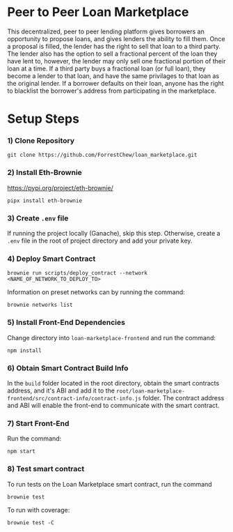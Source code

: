 # Peer to Peer Loan Marketplace
This decentralized, peer to peer lending platform gives borrowers an opportunity to propose loans, and gives lenders the ability to fill them. Once a proposal is filled, the lender has the right to sell that loan to a third party. The lender also has the option to sell a fractional percent of the loan they have lent to, however, the lender may only sell one fractional portion of their loan at a time. If a third party buys a fractional loan (or full loan), they become a lender to that loan, and have the same privilages to that loan as the original lender. If a borrower defaults on their loan, anyone has the right to blacklist the borrower's address from participating in the marketplace. 

# Setup Steps
### 1) Clone Repository
```
git clone https://github.com/ForrestChew/loan_marketplace.git
```
### 2) Install Eth-Brownie <br>
https://pypi.org/project/eth-brownie/
```
pipx install eth-brownie
```
### 3) Create `.env` file
If running the project locally (Ganache), skip this step. Otherwise, create a `.env` file in the root of project directory and add your private key. 
### 4) Deploy Smart Contract
```
brownie run scripts/deploy_contract --network <NAME_OF_NETWORK_TO_DEPLOY_TO>
```
Information on preset networks can by running the command:
```
brownie networks list
```
### 5) Install Front-End Dependencies
Change directory into `loan-marketplace-frontend` and run the command:
```
npm install
```
### 6) Obtain Smart Contract Build Info
In the `build` folder located in the root directory, obtain the smart contracts address, and it's ABI and add it to the `root/loan-marketplace-frontend/src/contract-info/contract-info.js` folder. The contract address and ABI will enable the front-end to communicate with the smart contract.
### 7) Start Front-End
Run the command: 
```
npm start
```
### 8) Test smart contract
To run tests on the Loan Marketplace smart contract, run the command
```
brownie test
```
To run with coverage:
```
brownie test -C
```
